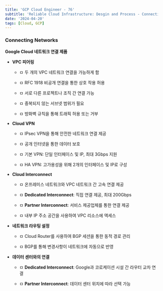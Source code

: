 ```yaml
---
title: 'GCP Cloud Engineer - 76'
subtitle: 'Reliable Cloud Infrastructure: Desgin and Process - Connecting Networks'
date: '2024-04-20'
tags: [Cloud, GCP]
---
```


### Connecting Networks

**Google Cloud 네트워크 연결 제품**

- **VPC 피어링**
  
  - ㅁ 두 개의 VPC 네트워크 연결을 가능하게 함
  
  - ㅁ RFC 1918 비공개 연결을 통한 상호 작용 허용
  
  - ㅁ 서로 다른 프로젝트나 조직 간 연결 가능
  
  - ㅁ 중복되지 않는 서브넷 범위가 필요
  
  - ㅁ 방화벽 규칙을 통해 트래픽 허용 또는 거부

- **Cloud VPN**
  
  - ㅁ IPsec VPN을 통해 안전한 네트워크 연결 제공
  
  - ㅁ 공개 인터넷을 통한 데이터 보호
  
  - ㅁ 기본 VPN: 단일 인터페이스 및 IP, 최대 3Gbps 지원
  
  - ㅁ HA VPN: 고가용성을 위해 2개의 인터페이스 및 IP로 구성

- **Cloud Interconnect**
  
  - ㅁ 온프레미스 네트워크와 VPC 네트워크 간 고속 연결 제공
  
  - ㅁ **Dedicated Interconnect**: 직접 연결 제공, 최대 200Gbps
  
  - ㅁ **Partner Interconnect**: 서비스 제공업체를 통한 연결 제공
  
  - ㅁ 내부 IP 주소 공간을 사용하여 VPC 리소스에 액세스

- **네트워크 라우팅 설정**
  
  - ㅁ Cloud Router를 사용하여 BGP 세션을 통한 동적 경로 관리
  
  - ㅁ BGP를 통해 변경사항이 네트워크에 자동으로 반영

- **데이터 센터와의 연결**
  
  - ㅁ **Dedicated Interconnect**: Google과 코로케이션 시설 간 라우터 교차 연결
  
  - ㅁ **Partner Interconnect**: 데이터 센터 위치에 따라 선택 가능
